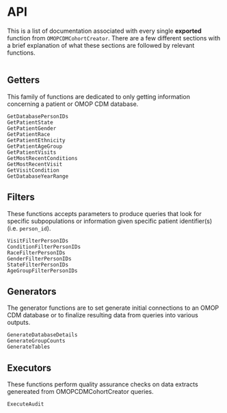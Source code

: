 # API

This is a list of documentation associated with every single **exported** function from `OMOPCDMCohortCreator`.
There are a few different sections with a brief explanation of what these sections are followed by relevant functions.

```@contents
```


## Getters

This family of functions are dedicated to only getting information concerning a patient or OMOP CDM database.

```@docs
GetDatabasePersonIDs
GetPatientState
GetPatientGender
GetPatientRace
GetPatientEthnicity
GetPatientAgeGroup
GetPatientVisits
GetMostRecentConditions
GetMostRecentVisit
GetVisitCondition
GetDatabaseYearRange
```

## Filters

These functions accepts parameters to produce queries that look for specific subpopulations or information given specific patient identifier(s) (i.e. `person_id`). 

```@docs
VisitFilterPersonIDs
ConditionFilterPersonIDs
RaceFilterPersonIDs
GenderFilterPersonIDs
StateFilterPersonIDs
AgeGroupFilterPersonIDs
```

## Generators

The generator functions are to set generate initial connections to an OMOP CDM database or to finalize resulting data from queries into various outputs. 

```@docs
GenerateDatabaseDetails
GenerateGroupCounts
GenerateTables
```

## Executors

These functions perform quality assurance checks on data extracts genereated from OMOPCDMCohortCreator queries.

```@docs
ExecuteAudit
```
